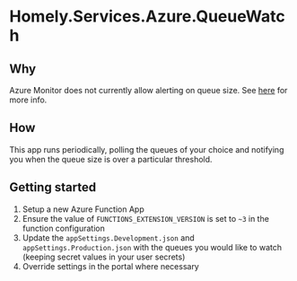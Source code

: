# Homely.Services.Azure.QueueWatch

## Why
Azure Monitor does not currently allow alerting on queue size. See [here](https://docs.microsoft.com/en-us/answers/questions/343880/alerts-on-azure-storage-queue.html) for more info.

## How
This app runs periodically, polling the queues of your choice and notifying you when the queue size is over a particular threshold.

## Getting started
1. Setup a new Azure Function App
2. Ensure the value of `FUNCTIONS_EXTENSION_VERSION` is set to `~3` in the function configuration
3. Update the `appSettings.Development.json` and `appSettings.Production.json` with the queues you would like to watch (keeping secret values in your user secrets)
4. Override settings in the portal where necessary